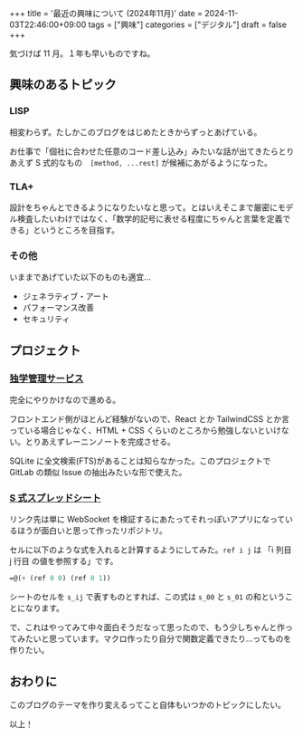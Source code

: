 +++
title = '最近の興味について (2024年11月)'
date = 2024-11-03T22:46:00+09:00
tags = ["興味"]
categories = ["デジタル"]
draft = false
+++

気づけば 11 月。１年も早いものですね。

## 興味のあるトピック

### LISP

相変わらず。たしかこのブログをはじめたときからずっとあげている。

お仕事で「個社に合わせた任意のコード差し込み」みたいな話が出てきたらとりあえず S 式的なもの　`[method, ...rest]` が候補にあがるようになった。

### TLA+

設計をちゃんとできるようになりたいなと思って。とはいえそこまで厳密にモデル検査したいわけではなく、「数学的記号に表せる程度にちゃんと言葉を定義できる」というところを目指す。

### その他

いままであげていた以下のものも適宜...

- ジェネラティブ・アート
- パフォーマンス改善
- セキュリティ

## プロジェクト

### [独学管理サービス](https://github.com/yami0thiele/self-learning-manager)

完全にやりかけなので進める。

フロントエンド側がほとんど経験がないので、React とか TailwindCSS とか言っている場合じゃなく、HTML + CSS くらいのところから勉強しないといけない。とりあえずレーニンノートを完成させる。

SQLite に全文検索(FTS)があることは知らなかった。このプロジェクトで GitLab の類似 Issue の抽出みたいな形で使えた。

### [S 式スプレッドシート](https://github.com/yami0thiele/ws-simple-spreadsheet)

リンク先は単に WebSocket を検証するにあたってそれっぽいアプリになっているほうが面白いと思って作ったリポジトリ。

セルに以下のような式を入れると計算するようにしてみた。`ref i j` は 「i 列目 j 行目 の値を参照する」です。

```lisp
=@(+ (ref 0 0) (ref 0 1))
```

シートのセルを `s_ij` で表すものとすれば、この式は `s_00` と `s_01` の和ということになります。

で、これはやってみて中々面白そうだなって思ったので、もう少しちゃんと作ってみたいと思っています。マクロ作ったり自分で関数定義できたり...ってものを作りたい。

## おわりに

このブログのテーマを作り変えるってこと自体もいつかのトピックにしたい。

以上！
